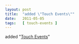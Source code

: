 ```yaml
---
layout: post
title:  "added \"Touch Events\""
date:   2011-05-05
tags:   [ touch-events ]
---
```


added "[Touch Events](/spec/touch-events)"

